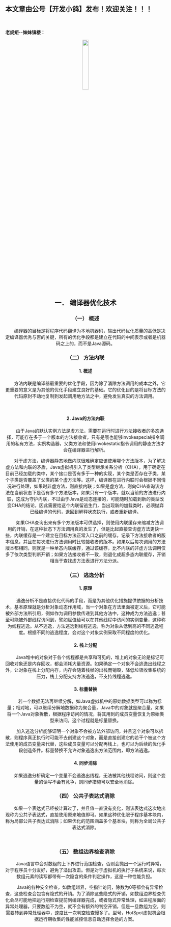 ﻿## 本文章由公号【开发小鸽】发布！欢迎关注！！！
<br>

**老规矩--妹妹镇楼：**
<center>
<img src="https://img-blog.csdnimg.cn/20200721223424816.JPG"   width="20%">

## 一．	编译器优化技术

### （一）	概述

&nbsp;  &nbsp;  &nbsp;  &nbsp;编译器的目标是将程序代码翻译为本地机器码，输出代码优化质量的高低是决定编译器优秀与否的关键，所有的优化手段都是建立在代码的中间表示或者是机器码之上的，而不是Java源码。
<br>


### （二）	方法内联

#### 1.	概述
&nbsp;  &nbsp;  &nbsp;  &nbsp;方法内联是编译器最重要的优化手段，因为除了消除方法调用的成本之外，它更重要的意义是为其他的优化手段建立良好的基础。它的优化目的是将目标方法的代码原封不动地复制到发起调用地方法之中，避免发生真实的方法调用。

<br>


#### 2.	Java的方法内联

&nbsp;  &nbsp;  &nbsp;  &nbsp;由于Java的默认实例方法是虚方法，需要在运行时进行方法接收者的多态选择，可能存在多于一个版本的方法接收者，只有是哦也能够invokespecial指令调用的私有方法，实例构造器，父类方法和使用invokestatic指令调用的静态方法才会在编译器进行解析。

&nbsp;  &nbsp;  &nbsp;  &nbsp;对于虚方法，编译器静态地做内联很难确定应该使用哪个方法版本，为了解决虚方法和内联的矛盾，Java虚拟机引入了类型继承关系分析（CHA），用于确定在目前已经加载的类中，某个接口是否有多于一种的实现，某个类是否存在子类，某个子类是否覆盖了父类的某个虚方法等。这样，编译器在进行内联时会根据不同情况进行处理，如果时非虚方法，则直接内联；如果是虚方法，则向CHA查询该方法在当前状态下是否有多个方法版本，如果只有一个版本，就以当前的方法进行内联，这成为守护内联，不过由于Java是动态连接的，可能随时加载到新的类型改变CHA的结论，因此需要给这个内联留逃生门，当出现新的加载类时，必须抛弃已经编译的代码，退回到解释状态执行，或者重新编译。

&nbsp;  &nbsp;  &nbsp;  &nbsp;如果CHA查询出来有多个方法版本可供选择，则使用内联缓存来缩减方法调用的开销，在这种状态下方法调用真的发生了，但是比起直接查询虚方法更快一些，内联缓存是一个建立在目标方法正常入口之前的缓存，记录下方法接收者的版本信息，并且在每次进行方法调用时比较接收者的版本。如果以后每次调用的方法版本都相同，则就是一种单态内联缓存，通过该缓存，比不内联的非虚方法调用仅多了依次类型判断开销；如果方法接收者不一致，则退化成超多态内联缓存，开销相当于查找虚方法表进行方法分派。
<br>



### （三）	逃逸分析

#### 1.	原理
&nbsp;  &nbsp;  &nbsp;  &nbsp;逃逸分析不是直接优化代码的手段，而是为其他优化措施提供依据的分析技术，基本原理就是分析对象动态作用域，当一个对象在方法里面被定义后，它可能被外部方法所引用，例如作为调用参数传递到其他方法中，这种成为方法逃逸；甚至可能被外部线程访问到，譬如赋值给可以在其他线程中访问的实例变量，这种称为线程逃逸。从不逃逸，方法逃逸到线程逃逸，称为对象从低到高的不同逃逸程度。根据不同的逃逸程度，会对这个对象实例采取不同程度的优化。
<br>



#### 2.	栈上分配

&nbsp;  &nbsp;  &nbsp;  &nbsp;Java堆中的对象对于各个线程都是共享和可见的，堆上的对象无论是标记可回收对象还是内存回收，都会消耗大量资源。如果确定一个对象不会逃逸出线程之外，让对象在栈上分配内存，内存会随着栈帧的出栈而销毁，降低垃圾收集系统的压力，栈上分配支持方法逃逸，不支持线程逃逸。
<br>



#### 3.	标量替换

&nbsp;  &nbsp;  &nbsp;  &nbsp;若一个数据无法再继续分解，如Java虚拟机中的原始数据类型可以称为标量；相对地，可以继续分解地数据称为聚合量，Java中的对象就是聚合量，如果将一个Java对象拆散，根据程序访问的情况，将其用到的成员变量恢复为原始类型来访问，这个过程就是标量替换。

&nbsp;  &nbsp;  &nbsp;  &nbsp;加入逃逸分析能够证明一个对象不会被方法外部访问，并且这个对象可以拆散，则程序真正执行时可能不去创建这个对象，而是直接创建它的若干个被这个方法使用的成员变量来代替，这些成员变量可以分配再栈上，也可以为后续的优化手段创造条件。标量替换不允许对象逃逸出方法范围内，即方法逃逸。
<br>



#### 4.	同步消除

&nbsp;  &nbsp;  &nbsp;  &nbsp;如果逃逸分析确定一个变量不会逃逸出线程，无法被其他线程访问，则这个变量的读写不会有竞争，则同步措施可以安全地消除。
<br>



### （四）	公共子表达式消除

&nbsp;  &nbsp;  &nbsp;  &nbsp;如果一个表达式已经被计算过了，并且值一直没有变化，则该表达式这次地出现称为公共子表达式，直接使用原来地值即可。如果这种优化限于程序基本块内，称为局部公共子表达式消除；如果优化的范围涵盖多个基本块，则称为全局公共子表达式消除。

<br>


### （五）	数组边界检查消除

&nbsp;  &nbsp;  &nbsp;  &nbsp;Java语言中会对数组的上下界进行范围检查，否则会抛出一个运行时异常，对于程序员十分友好，避免了溢出攻击。但是对于虚拟机的执行子系统来说，每次数组元素的读写都带有一次隐含的条件判定操作，这是一种性能负担。

&nbsp;  &nbsp;  &nbsp;  &nbsp;Java的各种安全检查，如数组越界，空指针访问，除数为0等都会有异常检查，这些检查会包含有隐式的开销。为了消除这些隐式的开销，如数组边界检查优化会尽可能地把运行期检查提前到编译器完成，或者隐式异常处理，如进程层面的异常处理器，只要数组不为空，就不会有额外的判空开销，但是一旦数组为空，则需要转到异常处理器中，速度比一次判空检查慢多了。型号，HotSpot虚拟机会根据运行期收集的性能监控信息自动选择合适的方案。



